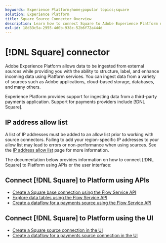 ```yaml
---
keywords: Experience Platform;home;popular topics;square
solution: Experience Platform
title: Square Source Connector Overview
description: Learn how to connect Square to Adobe Experience Platform using APIs or the user interface.
exl-id: 18d33c5a-2955-4d0b-938c-52b6f72a444d
---
```

# [!DNL Square] connector

Adobe Experience Platform allows data to be ingested from external sources while providing you with the ability to structure, label, and enhance incoming data using Platform services. You can ingest data from a variety of sources such as Adobe applications, cloud-based storage, databases, and many others.

Experience Platform provides support for ingesting data from a third-party payments application. Support for payments providers include [!DNL Square].

## IP address allow list

A list of IP addresses must be added to an allow list prior to working with source connectors. Failing to add your region-specific IP addresses to your allow list may lead to errors or non-performance when using sources. See the [IP address allow list](../../ip-address-allow-list.md) page for more information.

The documentation below provides information on how to connect [!DNL Square] to Platform using APIs or the user interface:

## Connect [!DNL Square] to Platform using APIs

* [Create a Square base connection using the Flow Service API](../../tutorials/api/create/payments/square.md)
* [Explore data tables using the Flow Service API](../../tutorials/api/explore/tabular.md)
* [Create a dataflow for a payments source using the Flow Service API](../../tutorials/api/collect/payments.md)

## Connect [!DNL Square] to Platform using the UI

* [Create a Square source connection in the UI](../../tutorials/ui/create/payments/square.md)
* [Create a dataflow for a payments source connection in the UI](../../tutorials/ui/dataflow/payments.md)

